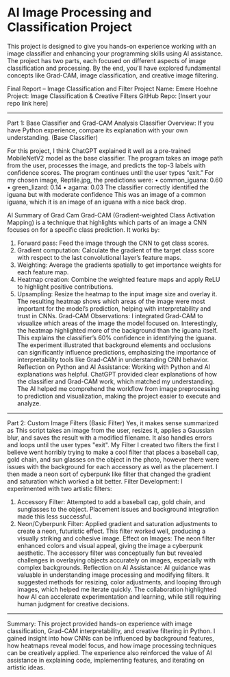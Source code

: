 # AI Image Processing and Classification Project

This project is designed to give you hands-on experience working with an image classifier and enhancing your programming skills using AI assistance. The project has two parts, each focused on different aspects of image classification and processing. By the end, you'll have explored fundamental concepts like Grad-CAM, image classification, and creative image filtering.

Final Report – Image Classification and Filter Project
Name: Emere Hoehne
Project: Image Classification & Creative Filters
GitHub Repo: [Insert your repo link here]
________________________________________
Part 1: Base Classifier and Grad-CAM Analysis
Classifier Overview:
If you have Python experience, compare its explanation with your own understanding. (Base Classifier)

For this project, I think ChatGPT explained it well as a pre-trained MobileNetV2 model as the base classifier. The program takes an image path from the user, processes the image, and predicts the top-3 labels with confidence scores. The program continues until the user types “exit.” For my chosen image, Reptile.jpg, the predictions were:
•	common_iguana: 0.60
•	green_lizard: 0.14
•	agama: 0.03
The classifier correctly identified the iguana but with moderate confidence This was an image of a common iguana, which it is an image of an iguana with a nice back drop.

AI Summary of Grad Cam
Grad-CAM (Gradient-weighted Class Activation Mapping) is a technique that highlights which parts of an image a CNN focuses on for a specific class prediction. It works by:
1.	Forward pass: Feed the image through the CNN to get class scores.
2.	Gradient computation: Calculate the gradient of the target class score with respect to the last convolutional layer’s feature maps.
3.	Weighting: Average the gradients spatially to get importance weights for each feature map.
4.	Heatmap creation: Combine the weighted feature maps and apply ReLU to highlight positive contributions.
5.	Upsampling: Resize the heatmap to the input image size and overlay it.
The resulting heatmap shows which areas of the image were most important for the model’s prediction, helping with interpretability and trust in CNNs.
Grad-CAM Observations:
I integrated Grad-CAM to visualize which areas of the image the model focused on. Interestingly, the heatmap highlighted more of the background than the iguana itself. This explains the classifier’s 60% confidence in identifying the iguana. The experiment illustrated that background elements and occlusions can significantly influence predictions, emphasizing the importance of interpretability tools like Grad-CAM in understanding CNN behavior.
Reflection on Python and AI Assistance:
Working with Python and AI explanations was helpful. ChatGPT provided clear explanations of how the classifier and Grad-CAM work, which matched my understanding. The AI helped me comprehend the workflow from image preprocessing to prediction and visualization, making the project easier to execute and analyze.
________________________________________
Part 2: Custom Image Filters
(Basic Filter)
Yes, it makes sense summarized as This script takes an image from the user, resizes it, applies a Gaussian blur, and saves the result with a modified filename. It also handles errors and loops until the user types "exit".
My Filter
I created two filters the first I believe went horribly trying to make a cool filter that places a baseball cap, gold chain, and sun glasses on the object in the photo, however there were issues with the background for each accessory as well as the placement. I then made a neon sort of cyberpunk like filter that changed the gradient and saturation which worked a bit better.
Filter Development:
I experimented with two artistic filters:
1.	Accessory Filter: Attempted to add a baseball cap, gold chain, and sunglasses to the object. Placement issues and background integration made this less successful.
2.	Neon/Cyberpunk Filter: Applied gradient and saturation adjustments to create a neon, futuristic effect. This filter worked well, producing a visually striking and cohesive image.
Effect on Images:
The neon filter enhanced colors and visual appeal, giving the image a cyberpunk aesthetic. The accessory filter was conceptually fun but revealed challenges in overlaying objects accurately on images, especially with complex backgrounds.
Reflection on AI Assistance:
AI guidance was valuable in understanding image processing and modifying filters. It suggested methods for resizing, color adjustments, and looping through images, which helped me iterate quickly. The collaboration highlighted how AI can accelerate experimentation and learning, while still requiring human judgment for creative decisions.
________________________________________
Summary:
This project provided hands-on experience with image classification, Grad-CAM interpretability, and creative filtering in Python. I gained insight into how CNNs can be influenced by background features, how heatmaps reveal model focus, and how image processing techniques can be creatively applied. The experience also reinforced the value of AI assistance in explaining code, implementing features, and iterating on artistic ideas.
